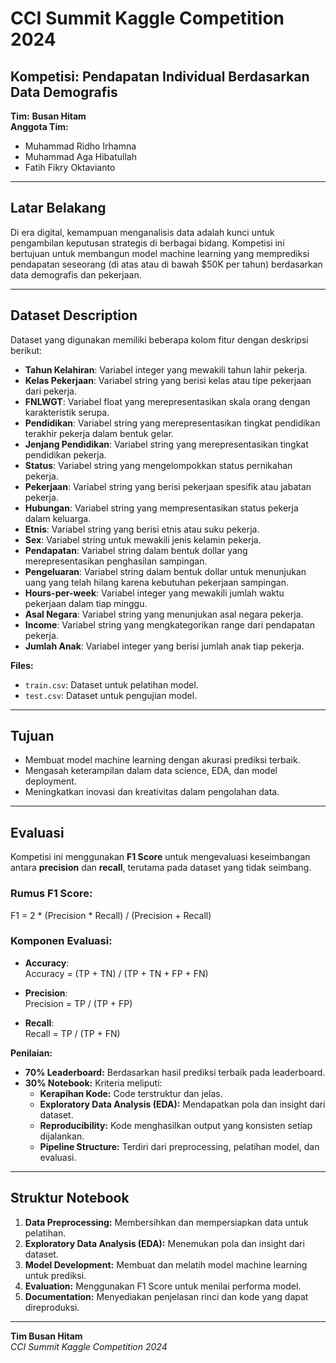 # CCI Summit Kaggle Competition 2024  

## Kompetisi: Pendapatan Individual Berdasarkan Data Demografis  

**Tim:** **Busan Hitam**  
**Anggota Tim:**  
- Muhammad Ridho Irhamna  
- Muhammad Aga Hibatullah  
- Fatih Fikry Oktavianto  

---

## Latar Belakang  
Di era digital, kemampuan menganalisis data adalah kunci untuk pengambilan keputusan strategis di berbagai bidang. Kompetisi ini bertujuan untuk membangun model machine learning yang memprediksi pendapatan seseorang (di atas atau di bawah $50K per tahun) berdasarkan data demografis dan pekerjaan.  

---

## Dataset Description  
Dataset yang digunakan memiliki beberapa kolom fitur dengan deskripsi berikut:  

- **Tahun Kelahiran**: Variabel integer yang mewakili tahun lahir pekerja.  
- **Kelas Pekerjaan**: Variabel string yang berisi kelas atau tipe pekerjaan dari pekerja.  
- **FNLWGT**: Variabel float yang merepresentasikan skala orang dengan karakteristik serupa.  
- **Pendidikan**: Variabel string yang merepresentasikan tingkat pendidikan terakhir pekerja dalam bentuk gelar.  
- **Jenjang Pendidikan**: Variabel string yang merepresentasikan tingkat pendidikan pekerja.  
- **Status**: Variabel string yang mengelompokkan status pernikahan pekerja.  
- **Pekerjaan**: Variabel string yang berisi pekerjaan spesifik atau jabatan pekerja.  
- **Hubungan**: Variabel string yang mempresentasikan status pekerja dalam keluarga.  
- **Etnis**: Variabel string yang berisi etnis atau suku pekerja.  
- **Sex**: Variabel string untuk mewakili jenis kelamin pekerja.  
- **Pendapatan**: Variabel string dalam bentuk dollar yang merepresentasikan penghasilan sampingan.  
- **Pengeluaran**: Variabel string dalam bentuk dollar untuk menunjukan uang yang telah hilang karena kebutuhan pekerjaan sampingan.  
- **Hours-per-week**: Variabel integer yang mewakili jumlah waktu pekerjaan dalam tiap minggu.  
- **Asal Negara**: Variabel string yang menunjukan asal negara pekerja.  
- **Income**: Variabel string yang mengkategorikan range dari pendapatan pekerja.  
- **Jumlah Anak**: Variabel integer yang berisi jumlah anak tiap pekerja.  

**Files:**  
- `train.csv`: Dataset untuk pelatihan model.  
- `test.csv`: Dataset untuk pengujian model.  

---

## Tujuan  
- Membuat model machine learning dengan akurasi prediksi terbaik.  
- Mengasah keterampilan dalam data science, EDA, dan model deployment.  
- Meningkatkan inovasi dan kreativitas dalam pengolahan data.  

---

## Evaluasi  

Kompetisi ini menggunakan **F1 Score** untuk mengevaluasi keseimbangan antara **precision** dan **recall**, terutama pada dataset yang tidak seimbang.  

### Rumus F1 Score:  
F1 = 2 * (Precision * Recall) / (Precision + Recall)

### Komponen Evaluasi:  
- **Accuracy**:  
  Accuracy = (TP + TN) / (TP + TN + FP + FN)

- **Precision**:  
  Precision = TP / (TP + FP)

- **Recall**:  
  Recall = TP / (TP + FN)

**Penilaian:**  
- **70% Leaderboard:** Berdasarkan hasil prediksi terbaik pada leaderboard.  
- **30% Notebook:** Kriteria meliputi:  
  - **Kerapihan Kode:** Code terstruktur dan jelas.  
  - **Exploratory Data Analysis (EDA):** Mendapatkan pola dan insight dari dataset.  
  - **Reproducibility:** Kode menghasilkan output yang konsisten setiap dijalankan.  
  - **Pipeline Structure:** Terdiri dari preprocessing, pelatihan model, dan evaluasi.  

---

## Struktur Notebook  
1. **Data Preprocessing:** Membersihkan dan mempersiapkan data untuk pelatihan.  
2. **Exploratory Data Analysis (EDA):** Menemukan pola dan insight dari dataset.  
3. **Model Development:** Membuat dan melatih model machine learning untuk prediksi.  
4. **Evaluation:** Menggunakan F1 Score untuk menilai performa model.  
5. **Documentation:** Menyediakan penjelasan rinci dan kode yang dapat direproduksi.  

---

**Tim Busan Hitam**  
_CCI Summit Kaggle Competition 2024_  
